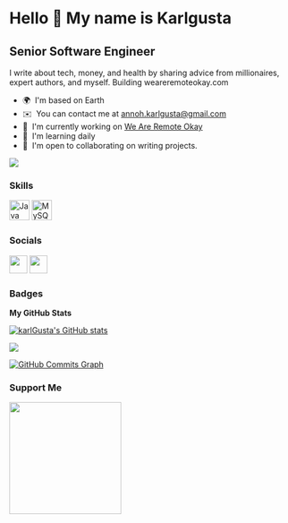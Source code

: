 Hello 👋 My name is Karlgusta
================================

Senior Software Engineer
-----------------

I write about tech, money, and health by sharing advice from millionaires, expert authors, and myself. Building 
weareremoteokay.com

* 🌍  I'm based on Earth
* ✉️  You can contact me at [annoh.karlgusta@gmail.com](mailto:annoh.karlgusta@gmail.com)
* 🚀  I'm currently working on [We Are Remote Okay](href="https://weareremoteokay.com/")
* 🧠  I'm learning daily
* 🤝  I'm open to collaborating on writing projects.

<a href="https://www.twitter.com/annoh_karlgusta" target="_blank" rel="noreferrer"><img
src="https://img.shields.io/twitter/follow/annoh_karlgusta?logo=twitter&style=for-the-badge&color=0891b2&labelColor=1c1917"
/></a>

### Skills

<p align="left">
<a href="https://www.oracle.com/java/" target="_blank" rel="noreferrer"><img src="https://raw.githubusercontent.com/danielcranney/readme-generator/main/public/icons/skills/java-colored.svg" width="36" height="36" alt="Java" /></a>
<a href="https://www.mysql.com/" target="_blank" rel="noreferrer"><img src="https://raw.githubusercontent.com/danielcranney/readme-generator/main/public/icons/skills/mysql-colored.svg" width="36" height="36" alt="MySQL" /></a>
</p>


### Socials

<p align="left"><a href="https://www.github.com/karlGusta" target="_blank" rel="noreferrer"><img src="https://raw.githubusercontent.com/danielcranney/readme-generator/main/public/icons/socials/github.svg" width="32" height="32" /></a> <a href="https://www.twitter.com/annoh_karlgusta" target="_blank" rel="noreferrer"><img src="https://raw.githubusercontent.com/danielcranney/readme-generator/main/public/icons/socials/twitter.svg" width="32" height="32" /></a></p>

### Badges

<b>My GitHub Stats</b>

<a href="http://www.github.com/karlGusta"><img src="https://github-readme-stats.vercel.app/api?username=karlGusta&show_icons=true&hide=&count_private=true&title_color=0891b2&text_color=ffffff&icon_color=0891b2&bg_color=1c1917&hide_border=true&show_icons=true" alt="karlGusta's GitHub stats" /></a>

<a href="http://www.github.com/karlGusta"><img src="https://github-readme-streak-stats.herokuapp.com/?user=karlGusta&stroke=ffffff&background=1c1917&ring=0891b2&fire=0891b2&currStreakNum=ffffff&currStreakLabel=0891b2&sideNums=ffffff&sideLabels=ffffff&dates=ffffff&hide_border=true" /></a>

<a href="http://www.github.com/karlGusta"><img src="https://activity-graph.herokuapp.com/graph?username=karlGusta&bg_color=1c1917&color=ffffff&line=0891b2&point=ffffff&area_color=1c1917&area=true&hide_border=true&custom_title=GitHub%20Commits%20Graph" alt="GitHub Commits Graph" /></a>

### Support Me

<a href="https://www.buymeacoffee.com/annohkarlgusta"><img src="https://cdn.buymeacoffee.com/buttons/v2/default-yellow.png" width="200" /></a>
